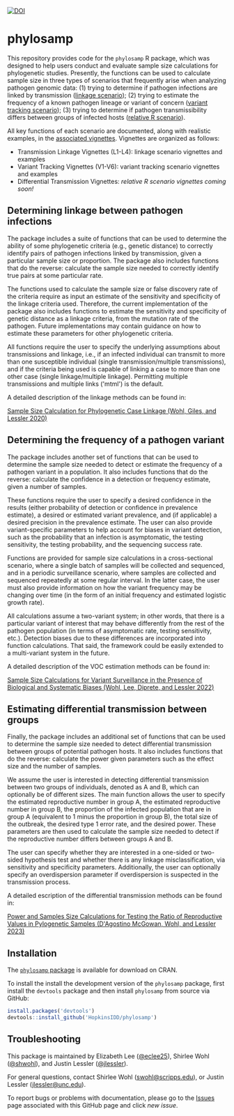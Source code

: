 <a href="https://zenodo.org/badge/latestdoi/266897409"><img src="https://zenodo.org/badge/266897409.svg" alt="DOI"></a>

# phylosamp

This repository provides code for the `phylosamp` R package, which was designed to help users conduct and evaluate sample size calculations for phylogenetic studies. Presently, the functions can be used to calculate sample size in three types of scenarios that frequently arise when analyzing pathogen genomic data: (1) trying to determine if pathogen infections are linked by transmission ([linkage scenario](#Determining-linkage-between-pathogen-infections)); (2) trying to estimate the frequency of a known pathogen lineage or variant of concern ([variant tracking scenario](#Determining-the-frequency-of-a-pathogen-VOC)); (3) trying to determine if pathogen transmissibility differs between groups of infected hosts ([relative R scenario](#Estimating-differential-transmission-between-groups)).

All key functions of each scenario are documented, along with realistic examples, in the [associated vignettes](https://hopkinsidd.github.io/phylosamp/index.html). Vignettes are organized as follows:

* Transmission Linkage Vignettes (L1-L4): linkage scenario vignettes and examples
* Variant Tracking Vignettes (V1-V6): variant tracking scenario vignettes and examples
* Differential Transmission Vignettes: _relative R scenario vignettes coming soon!_

## Determining linkage between pathogen infections

The package includes a suite of functions that can be used to determine the ability of some phylogenetic criteria (e.g., genetic distance) to correctly identify pairs of pathogen infections linked by transmission, given a particular sample size or proportion. The package also includes functions that do the reverse: calculate the sample size needed to correctly identify true pairs at some particular rate.

The functions used to calculate the sample size or false discovery rate of the criteria require as input an estimate of the sensitivity and specificity of the linkage criteria used. Therefore, the current implementation of the package also includes functions to estimate the sensitivity and specificity of genetic distance as a linkage criteria, from the mutation rate of the pathogen. Future implementations may contain guidance on how to estimate these parameters for other phylogenetic criteria. 

All functions require the user to specify the underlying assumptions about transmissions and linkage, i.e., if an infected individual can transmit to more than one susceptible individual (single transmission/multiple transmissions), and if the criteria being used is capable of linking a case to more than one other case (single linkage/multiple linkage). Permitting multiple transmissions and multiple links ('mtml') is the default.

A detailed description of the linkage methods can be found in:

[Sample Size Calculation for Phylogenetic Case Linkage (Wohl, Giles, and Lessler 2020)](https://doi.org/10.1371/journal.pcbi.1009182)

## Determining the frequency of a pathogen variant

The package includes another set of functions that can be used to determine the sample size needed to detect or estimate the frequency of a pathogen variant in a population. It also includes functions that do the reverse: calculate the confidence in a detection or frequency estimate, given a number of samples.

These functions require the user to specify a desired confidence in the results (either probability of detection or confidence in prevalence estimate), a desired or estimated variant prevalence, and (if applicable) a desired precision in the prevalence estimate. The user can also provide variant-specific parameters to help account for biases in variant detection, such as the probability that an infection is asymptomatic, the testing sensitivity, the testing probability, and the sequencing success rate.

Functions are provided for sample size calculations in a cross-sectional scenario, where a single batch of samples will be collected and sequenced, and in a periodic surveillance scenario, where samples are collected and sequenced repeatedly at some regular interval. In the latter case, the user must also provide information on how the variant frequency may be changing over time (in the form of an initial frequency and estimated logistic growth rate).

All calculations assume a two-variant system; in other words, that there is a particular variant of interest that may behave differently from the rest of the pathogen population (in terms of asymptomatic rate, testing sensitivity, etc.). Detection biases due to these differences are incorporated into function calculations. That said, the framework could be easily extended to a multi-variant system in the future.

A detailed description of the VOC estimation methods can be found in:

[Sample Size Calculations for Variant Surveillance in the Presence of Biological and Systematic Biases (Wohl, Lee, Diprete, and Lessler 2022)](https://doi.org/10.1101/2021.12.30.21268453)

## Estimating differential transmission between groups

Finally, the package includes an additional set of functions that can be used to determine the sample size needed to detect differential transmission between groups of potential pathogen hosts. It also includes functions that do the reverse: calculate the power given parameters such as the effect size and the number of samples.

We assume the user is interested in detecting differential transmission between two groups of individuals, denoted as A and B, which can optionally be of different sizes. The main function allows the user to specify the estimated reproductive number in group A, the estimated reproductive number in group B, the proportion of the infected population that are in group A (equivalent to 1 minus the proportion in group B), the total size of the outbreak, the desired type 1 error rate, and the desired power. These parameters are then used to calculate the sample size needed to detect if the reproductive number differs between groups A and B.

The user can specify whether they are interested in a one-sided or two-sided hypothesis test and whether there is any linkage misclassification, via sensitivity and specificity parameters. Additionally, the user can optionally specify an overdispersion parameter if overdispersion is suspected in the transmission process.

A detailed escription of the differential transmission methods can be found in:

[Power and Samples Size Calculations for Testing the Ratio of Reproductive Values in Pylogenetic Samples (D'Agostino McGowan, Wohl, and Lessler 2023)](https://doi.org/10.48550/arXiv.2305.12184)


## Installation

The [`phylosamp` package](https://cran.r-project.org/package=phylosamp) is available for download on CRAN.

To install the install the development version of the `phylosamp` package, first install the `devtools` package and then install `phylosamp` from source via GitHub:
```r
install.packages('devtools')
devtools::install_github('HopkinsIDD/phylosamp')
```

## Troubleshooting

This package is maintained by Elizabeth Lee ([@eclee25](https://github.com/eclee25)), Shirlee Wohl ([@shwohl](https://github.com/shwohl)), and Justin Lessler ([@jlessler](https://github.com/jlessler)).

For general questions, contact Shirlee Wohl (swohl@scripps.edu), or Justin Lessler (jlessler@unc.edu).

To report bugs or problems with documentation, please go to the [Issues](https://github.com/HopkinsIDD/phylosamp/issues) page associated with this GitHub page and click *new issue*.
